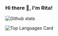 ### Hi there 👋, I'm Rita!

<a href="https://www.linkedin.com/in/rita-bindal-739b4a172/">
 
</a>

<!--
**Rita63/Rita63** is a ✨ _special_ ✨ repository because its `README.md` (this file) appears on your GitHub profile.

Here are some ideas to get you started:

- 🔭 I’m currently working on ...
- 🌱 I’m currently learning ...
- 👯 I’m looking to collaborate on ...
- 🤔 I’m looking for help with ...
- 💬 Ask me about ...
- 📫 How to reach me: ..
- 😄 Pronouns: ...
- ⚡ Fun fact: ...

-->
![Github stats](https://github-readme-stats.vercel.app/api?username=Rita63&theme=highcontrast&show_icons=true&count_private=true)



![Top Languages Card](https://github-readme-stats.vercel.app/api/top-langs/?username=Rita63&hide=javascript,html)
